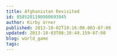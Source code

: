 ```yaml
---
title: Afghanistan Revisited
id: 8585281190980693945
author: Kirby Urner
published: 2013-10-02T10:16:00.003-07:00
updated: 2013-10-03T08:20:49.159-07:00
blog: world_game
tags: 
---
```


